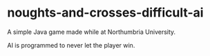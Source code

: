 # noughts-and-crosses-difficult-ai
A simple Java game made while at Northumbria University.

AI is programmed to never let the player win. 
